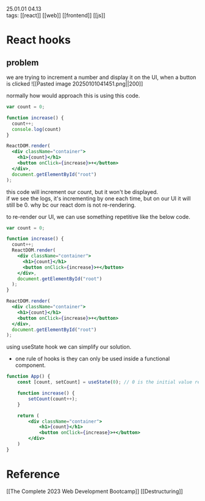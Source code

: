 25.01.01  04.13  
tags: [[react]] [[web]] [[frontend]] [[js]]


# React hooks
## problem
we are trying to increment a number and display it on the UI, when a button is clicked
![[Pasted image 20250101041451.png||200]]

normally how would approach this is using this code.
```jsx
var count = 0;

function increase() {
  count++;
  console.log(count)
}

ReactDOM.render(
  <div className="container">
    <h1>{count}</h1>
    <button onClick={increase}>+</button>
  </div>,
  document.getElementById("root")
);
```

this code will increment our count, but it won't be displayed.  
if we see the logs, it's incrementing by one each time, but on our UI it will still be 0. why bc our react dom is not re-rendering.

to re-render our UI, we can use something repetitive like the below code.

```jsx
var count = 0;

function increase() {
  count++;
  ReactDOM.render(
    <div className="container">
      <h1>{count}</h1>
      <button onClick={increase}>+</button>
    </div>,
    document.getElementById("root")
  );
}

ReactDOM.render(
  <div className="container">
    <h1>{count}</h1>
    <button onClick={increase}>+</button>
  </div>,
  document.getElementById("root")
);
```

using useState hook we can simplify our solution.
- one rule of hooks is they can only be used inside a functional component.

```jsx
function App() {
	const [count, setCount] = useState(0); // 0 is the initial value representing var count = 0 in the above code.

	function increase() {
		setCount(count++);
	}

	return (
		<div className="container">
		    <h1>{count}</h1>
		    <button onClick={increase}>+</button>
		</div>
	)
}
```






# Reference
[[The Complete 2023 Web Development Bootcamp]]
[[Destructuring]]
